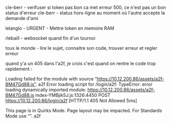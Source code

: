 cle-berr - verifuser si token pas bon ca met erreur 500, ce n'est pas un bon status d'erreur
cle-berr - status hors-ligne au moment où l'autre accepte la demande d'ami

lelanglo - URGENT - Mettre token en memoire RAM

rlebaill - websocket quand fin d'un tournoi

tous le monde - lire le sujet, connaitre son code, trouver erreur et regler erreur

quand y'a un 405 dans l'a2f, je crois c'est quand on rentre le code trop rapidement :

Loading failed for the module with source “https://10.12.200.86/assets/a2f-BM47Gd88.js”. a2f
Error loading script for /login/a2f: TypeError: error loading dynamically imported module: https://10.12.200.86/assets/a2f-BM47Gd88.js index-YMBjik5J.js:1326:4450
POST
https://10.12.200.86/login/a2f
[HTTP/1.1 405 Not Allowed 5ms]

This page is in Quirks Mode. Page layout may be impacted. For Standards Mode use “<!DOCTYPE html>”. a2f
